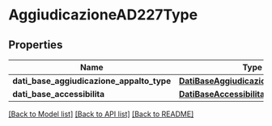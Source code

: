 # AggiudicazioneAD227Type

## Properties
Name | Type | Description | Notes
------------ | ------------- | ------------- | -------------
**dati_base_aggiudicazione_appalto_type** | [**DatiBaseAggiudicazioneAppaltoType**](DatiBaseAggiudicazioneAppaltoType.md) |  | [optional] 
**dati_base_accessibilita** | [**DatiBaseAccessibilitaType**](DatiBaseAccessibilitaType.md) |  | [optional] 

[[Back to Model list]](../README.md#documentation-for-models) [[Back to API list]](../README.md#documentation-for-api-endpoints) [[Back to README]](../README.md)

